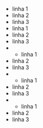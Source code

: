 - linha 1
- linha 2
- linha 3
-  linha 1
- linha 2
- linha 3
- - linha 1
- linha 2
- linha 3
- - linha 1
- linha 2
- linha 3
- - linha 1
- linha 2
- linha 3